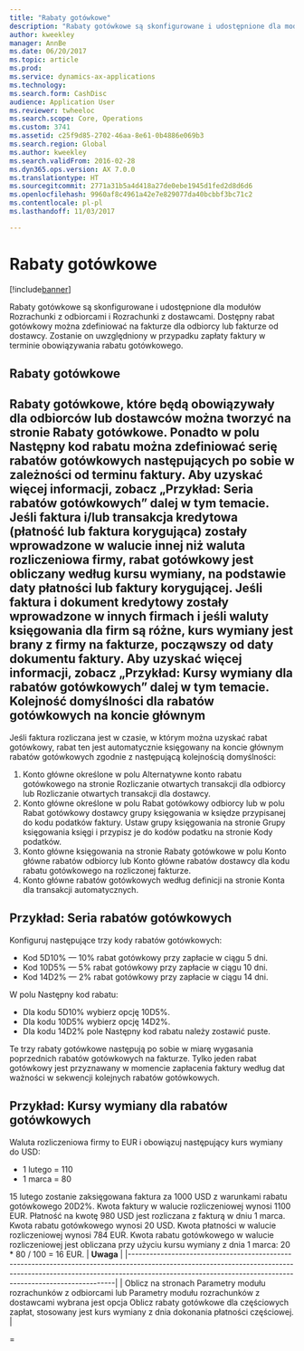 ```yaml
---
title: "Rabaty gotówkowe"
description: "Rabaty gotówkowe są skonfigurowane i udostępnione dla modułów Rozrachunki z odbiorcami i Rozrachunki z dostawcami.  Dostępny rabat gotówkowy można zdefiniować na fakturze dla odbiorcy lub fakturze od dostawcy. Zostanie on uwzględniony w przypadku zapłaty faktury w terminie obowiązywania rabatu gotówkowego."
author: kweekley
manager: AnnBe
ms.date: 06/20/2017
ms.topic: article
ms.prod: 
ms.service: dynamics-ax-applications
ms.technology: 
ms.search.form: CashDisc
audience: Application User
ms.reviewer: twheeloc
ms.search.scope: Core, Operations
ms.custom: 3741
ms.assetid: c25f9d85-2702-46aa-8e61-0b4886e069b3
ms.search.region: Global
ms.author: kweekley
ms.search.validFrom: 2016-02-28
ms.dyn365.ops.version: AX 7.0.0
ms.translationtype: HT
ms.sourcegitcommit: 2771a31b5a4d418a27de0ebe1945d1fed2d8d6d6
ms.openlocfilehash: 9960af8c4961a42e7e829077da40bcbbf3bc71c2
ms.contentlocale: pl-pl
ms.lasthandoff: 11/03/2017

---
```


# <a name="cash-discounts"></a>Rabaty gotówkowe

[!include[banner](../includes/banner.md)]


Rabaty gotówkowe są skonfigurowane i udostępnione dla modułów Rozrachunki z odbiorcami i Rozrachunki z dostawcami.  Dostępny rabat gotówkowy można zdefiniować na fakturze dla odbiorcy lub fakturze od dostawcy. Zostanie on uwzględniony w przypadku zapłaty faktury w terminie obowiązywania rabatu gotówkowego. 

<a name="cash-discounts"></a>Rabaty gotówkowe
--------------

Rabaty gotówkowe, które będą obowiązywały dla odbiorców lub dostawców można tworzyć na stronie Rabaty gotówkowe. Ponadto w polu Następny kod rabatu można zdefiniować serię rabatów gotówkowych następujących po sobie w zależności od terminu faktury. Aby uzyskać więcej informacji, zobacz „Przykład: Seria rabatów gotówkowych” dalej w tym temacie. Jeśli faktura i/lub transakcja kredytowa (płatność lub faktura korygująca) zostały wprowadzone w walucie innej niż waluta rozliczeniowa firmy, rabat gotówkowy jest obliczany według kursu wymiany, na podstawie daty płatności lub faktury korygującej. Jeśli faktura i dokument kredytowy zostały wprowadzone w innych firmach i jeśli waluty księgowania dla firm są różne, kurs wymiany jest brany z firmy na fakturze, począwszy od daty dokumentu faktury. Aby uzyskać więcej informacji, zobacz „Przykład: Kursy wymiany dla rabatów gotówkowych” dalej w tym temacie.
Kolejność domyślności dla rabatów gotówkowych na koncie głównym
----------------------------------------------

Jeśli faktura rozliczana jest w czasie, w którym można uzyskać rabat gotówkowy, rabat ten jest automatycznie księgowany na koncie głównym rabatów gotówkowych zgodnie z następującą kolejnością domyślności:
1.  Konto główne określone w polu Alternatywne konto rabatu gotówkowego na stronie Rozliczanie otwartych transakcji dla odbiorcy lub Rozliczanie otwartych transakcji dla dostawcy.
2.  Konto główne określone w polu Rabat gotówkowy odbiorcy lub w polu Rabat gotówkowy dostawcy grupy księgowania w księdze przypisanej do kodu podatków faktury. Ustaw grupy księgowania na stronie Grupy księgowania księgi i przypisz je do kodów podatku na stronie Kody podatków.
3.  Konto główne księgowania na stronie Rabaty gotówkowe w polu Konto główne rabatów odbiorcy lub Konto główne rabatów dostawcy dla kodu rabatu gotówkowego na rozliczonej fakturze.
4.  Konto główne rabatów gotówkowych według definicji na stronie Konta dla transakcji automatycznych.

## <a name="example-series-of-cash-discounts"></a> Przykład: Seria rabatów gotówkowych
Konfiguruj następujące trzy kody rabatów gotówkowych:
-   Kod 5D10% — 10% rabat gotówkowy przy zapłacie w ciągu 5 dni.
-   Kod 10D5% — 5% rabat gotówkowy przy zapłacie w ciągu 10 dni.
-   Kod 14D2% — 2% rabat gotówkowy przy zapłacie w ciągu 14 dni.

W polu Następny kod rabatu:
-   Dla kodu 5D10% wybierz opcję 10D5%.
-   Dla kodu 10D5% wybierz opcję 14D2%.
-   Dla kodu 14D2% pole Następny kod rabatu należy zostawić puste.

Te trzy rabaty gotówkowe następują po sobie w miarę wygasania poprzednich rabatów gotówkowych na fakturze. Tylko jeden rabat gotówkowy jest przyznawany w momencie zapłacenia faktury według dat ważności w sekwencji kolejnych rabatów gotówkowych.

## <a name="example-exchange-rates-for-cash-discounts"></a> Przykład: Kursy wymiany dla rabatów gotówkowych
Waluta rozliczeniowa firmy to EUR i obowiązuj następujący kurs wymiany do USD:
-   1 lutego = 110
-   1 marca = 80

15 lutego zostanie zaksięgowana faktura za 1000 USD z warunkami rabatu gotówkowego 20D2%. Kwota faktury w walucie rozliczeniowej wynosi 1100 EUR. Płatność na kwotę 980 USD jest rozliczana z fakturą w dniu 1 marca. Kwota rabatu gotówkowego wynosi 20 USD. Kwota płatności w walucie rozliczeniowej wynosi 784 EUR. Kwota rabatu gotówkowego w walucie rozliczeniowej jest obliczana przy użyciu kursu wymiany z dnia 1 marca: 20 \* 80 / 100 = 16 EUR.
| **Uwaga**                                                                                                                                                                                                                             |
|--------------------------------------------------------------------------------------------------------------------------------------------------------------------------------------------------------------------------------------|
| Oblicz na stronach Parametry modułu rozrachunków z odbiorcami lub Parametry modułu rozrachunków z dostawcami wybrana jest opcja Oblicz rabaty gotówkowe dla częściowych zapłat, stosowany jest kurs wymiany z dnia dokonania płatności częściowej. |

 
=

 





